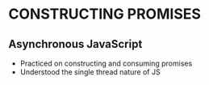 # CONSTRUCTING PROMISES

## Asynchronous JavaScript

- Practiced on constructing and consuming promises
- Understood the single thread nature of JS
